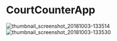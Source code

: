 # CourtCounterApp

![thumbnail_screenshot_20181003-133514](https://user-images.githubusercontent.com/27202690/46410948-bd12c080-c71a-11e8-9722-973ea9b57346.jpg)
![thumbnail_screenshot_20181003-133530](https://user-images.githubusercontent.com/27202690/46410947-bd12c080-c71a-11e8-9de1-07746e200c8b.jpg)

